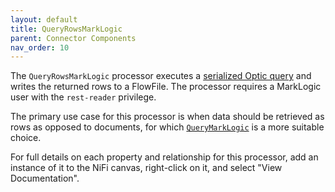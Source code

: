 ```yaml
---
layout: default
title: QueryRowsMarkLogic
parent: Connector Components
nav_order: 10
---
```


The `QueryRowsMarkLogic` processor executes a 
[serialized Optic query](https://docs.marklogic.com/guide/app-dev/OpticAPI#id_11208) and writes the returned rows to 
a FlowFile. The processor requires a MarkLogic user with the `rest-reader` privilege. 

The primary use case for this processor is when data should be retrieved as rows as opposed to documents, for which 
[`QueryMarkLogic`](query.md) is a more suitable choice.

For full details on each property and relationship for this processor, add an instance of it to the NiFi canvas,
right-click on it, and select "View Documentation".
